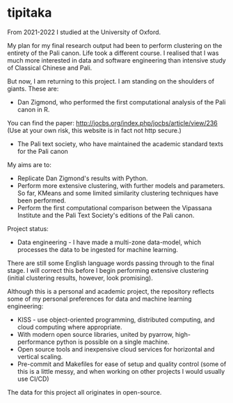 # tipitaka

From 2021-2022 I studied at the University of Oxford.

My plan for my final research output had been to perform clustering on the entirety of the Pali canon.
Life took a different course. I realised that I was much more interested in data and software engineering than intensive study of Classical Chinese and Pali.

But now, I am returning to this project.
I am standing on the shoulders of giants. These are:
* Dan Zigmond, who performed the first computational analysis of the Pali canon in R.

You can find the paper:
http://jocbs.org/index.php/jocbs/article/view/236
(Use at your own risk, this website is in fact not http secure.)

* The Pali text society, who have maintained the academic standard texts for the Pali canon

My aims are to:
* Replicate Dan Zigmond's results with Python.
* Perform more extensive clustering, with further models and parameters. So far, KMeans and some limited similarity clustering techniques have been performed.
* Perform the first computational comparison between the Vipassana Institute and the Pali Text Society's editions of the Pali canon.


Project status:
* Data engineering - I have made a multi-zone data-model, which processes the data to be ingested for machine learning.


There are still some English language words passing through to the final stage. I will correct this before I begin performing extensive clustering (initial clustering results, however, look promising).


Although this is a personal and academic project, the repository reflects some of my personal preferences for data and machine learning engineering:
* KISS - use object-oriented programming, distributed computing, and cloud computing where appropriate.
* With modern open source libraries, united by pyarrow, high-performance python is possible on a single machine.
* Open source tools and inexpensive cloud services for horizontal and vertical scaling.
* Pre-commit and Makefiles for ease of setup and quality control (some of this is a little messy, and when working on other projects I would usually use CI/CD)

The data for this project all originates in open-source.

